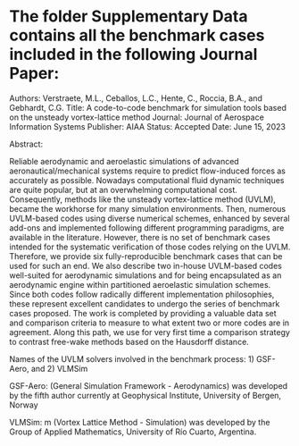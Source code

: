# The folder Supplementary Data contains all the benchmark cases included in the following Journal Paper:

Authors: Verstraete, M.L., Ceballos, L.C., Hente, C., Roccia, B.A., and Gebhardt, C.G.
Title: A code-to-code benchmark for simulation tools based on the unsteady vortex-lattice method
Journal: Journal of Aerospace Information Systems
Publisher: AIAA
Status: Accepted
Date: June 15, 2023

Abstract: 

Reliable aerodynamic and aeroelastic simulations of advanced aeronautical/mechanical systems
require to predict flow-induced forces as accurately as possible. Nowadays computational fluid
dynamic techniques are quite popular, but at an overwhelming computational cost. Consequently,
methods like the unsteady vortex-lattice method (UVLM), became the workhorse for many
simulation environments. Then, numerous UVLM-based codes using diverse numerical schemes,
enhanced by several add-ons and implemented following different programming paradigms,
are available in the literature. However, there is no set of benchmark cases intended for the
systematic verification of those codes relying on the UVLM. 
Therefore, we provide six fully-reproducible benchmark cases that can be used for such an end. 
We also describe two in-house UVLM-based codes well-suited for aerodynamic simulations 
and for being encapsulated as an aerodynamic engine within partitioned aeroelastic simulation schemes. 
Since both codes follow radically different implementation philosophies, 
these represent excellent candidates to undergo the series of benchmark cases proposed. 
The work is completed by providing a valuable data set and comparison criteria to measure 
to what extent two or more codes are in agreement. Along this path, we use for very first time a 
comparison strategy to contrast free-wake methods based on the Hausdorff distance.

Names of the UVLM solvers involved in the benchmark process: 1) GSF-Aero, and 2) VLMSim

GSF-Aero:  (General Simulation Framework - Aerodynamics) was developed by the fifth author 
currently at Geophysical Institute, University of Bergen, Norway

VLMSim: m (Vortex Lattice Method - Simulation) was developed by the Group of Applied Mathematics, 
University of Río Cuarto, Argentina.
